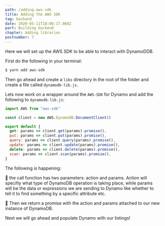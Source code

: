 ```yaml
---
path: /adding-aws-sdk
title: Adding the AWS SDK
tag: backend
date: 2020-05-11T18:08:17.066Z
part: Building backend
chapter: Adding libraries
postnumber: 7
---
```


Here we will set up the AWS SDK to be able to interact with DynamoDDB.

First do the following in your terminal:

```bash
$ yarn add aws-sdk
```

Then go ahead and create a `libs` directory in the root of the folder and create a file called `dynamodb-lib.js`.

Lets now work on a wrapper around the `AWS-SDK` for Dynamo and add the following to `dynamodb-lib.js`:

```javascript
import AWS from "aws-sdk"

const client = new AWS.DynamoDB.DocumentClient()

export default {
  get: params => client.get(params).promise(),
  put: params => client.put(params).promise(),
  query: params => client.query(params).promise(),
  update: params => client.update(params).promise(),
  delete: params => client.delete(params).promise(),
  scan: params => client.scan(params).promise(),
}
```

The following is happening:

🎯 the call function has two parameters: action and params. Action will specifiy what type of DynamoDB operation is taking place, while params will be the data or expressions we are sending to Dynamo like whether to tell it to find something by a specific attribute etc.

🎯 Then we return a promise with the action and params attached to our new instance of DynamoDB.

Next we will go ahead and populate Dynamo with our listings!
